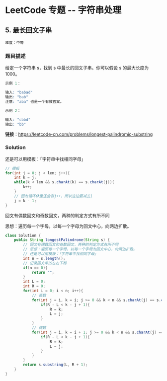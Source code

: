# LeetCode 专题 -- 字符串处理

## 5. 最长回文子串

`难度：中等`

### 题目描述

给定一个字符串 s，找到 s 中最长的回文子串。你可以假设 s 的最大长度为 1000。

```r
示例 1：

输入: "babad"
输出: "bab"
注意: "aba" 也是一个有效答案。

示例 2：

输入: "cbbd"
输出: "bb"
```

**链接**：https://leetcode-cn.com/problems/longest-palindromic-substring

### Solution

还是可以用模板：「字符串中找相同字母」
```java
// 模板
for(int j = 0; j < len; j++){
    int k = j;
    while(k < len && s.charAt(k) == s.charAt(j)){
        k++;
    }
    // 因为循环体里还会有j++，所以这边要减去1
    j = k - 1;
}
```

回文有偶数回文和奇数回文，两种的判定方式有所不同

思想：遍历每一个字母，以每一个字母为回文中心，向两边扩散。

```java
class Solution {
    public String longestPalindrome(String s) {
        // 回文有偶数回文和奇数回文，两种的判定方式有所不同
        // 思想：遍历每一个字母，以每一个字母为回文中心，向两边扩散。
        // 还是可以用模板：「字符串中找相同字母」
        int n = s.length();
        // 记录回文串的左右下标
        if(n == 0){
            return "";
        }
        int L = 0;
        int R = 0;
        for(int i = 0; i < n; i++){
            // 奇数
            for(int j = i, k = i; j >= 0 && k < n && s.charAt(j) == s.charAt(k); j--, k++){
                if(R - L < k - j + 1){
                    R = k;
                    L = j;
                }
            }
            // 偶数
            for(int j = i, k = i + 1; j >= 0 && k < n && s.charAt(j) == s.charAt(k); j--, k++){
                if(R - L < k - j + 1){
                    R = k;
                    L = j;
                }
            }
        }
        return s.substring(L, R + 1);
    }
}
```

